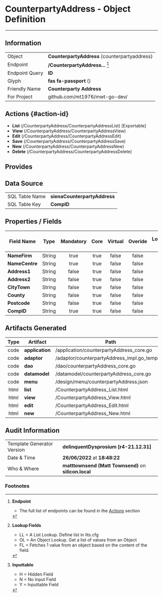 # **CounterpartyAddress** - Object Definition
---
##  Information
|   |   |
|---|---|
|Object         |**CounterpartyAddress** (counterpartyaddress) |
|Endpoint 	    |**/CounterpartyAddress...** [^1]|
|Endpoint Query |**ID**|
Glyph|**fas fa-passport** ()
Friendly Name|**Counterparty Address**|
|For Project    |github.com/mt1976/mwt-go-dev/|

##  Actions {#action-id}
* **List** (/CounterpartyAddress/CounterpartyAddressList) [Exportable]
* **View** (/CounterpartyAddress/CounterpartyAddressView)
* **Edit** (/CounterpartyAddress/CounterpartyAddressEdit)
* **Save** (/CounterpartyAddress/CounterpartyAddressSave)
* **New** (/CounterpartyAddress/CounterpartyAddressNew)
* **Delete** (/CounterpartyAddress/CounterpartyAddressDelete)







##  Provides







##  Data Source 
|   |   |
|---|---|
SQL Table Name       | **sienaCounterpartyAddress**
SQL Table Key | **CompID**



##  Properties / Fields
| Field Name| Type | Mandatory | Core | Virtual | Overide | Lookup [^2]| Lookup Object      | Lookup Field Source         | Lookup Return Value                | Inputable [^3]|DB Column|Default Value| No Change | Callout | Internal | Display | Mask |
| -- | --  | :--: | :--: | :--: |:--: |:--: |:--: |-- |-- |:--: |-- | --| :--: | :--: | :--: | -- | -- |
|**NameFirm**|String|true|true|false|false|||||Y|NameFirm||false|false|false|text||
|**NameCentre**|String|true|true|false|false|||||Y|NameCentre||false|false|false|text||
|**Address1**|String|false|true|false|false|||||Y|Address1||false|false|false|text||
|**Address2**|String|false|true|false|false|||||Y|Address2||false|false|false|text||
|**CityTown**|String|false|true|false|false|||||Y|CityTown||false|false|false|text||
|**County**|String|false|true|false|false|||||Y|County||false|false|false|text||
|**Postcode**|String|false|true|false|false|||||Y|Postcode||false|false|false|text||
|**CompID**|String|true|true|false|false|||||Y|CompID||false|false|false|text||


##  Artifacts Generated
| Type | Artifact | Path|
| :--: | -- | -- |
| code | **application** | /application/counterpartyAddress_core.go |
| code | **adaptor** | /adaptor/counterpartyAddress_impl.go_template |
| code | **dao** | /dao/counterpartyAddress_core.go |
| code | **datamodel** | /datamodel/counterpartyAddress_core.go |
| code | **menu** | /design/menu/counterpartyAddress.json |
| html | **list** | /CounterpartyAddress_List.html |
| html | **view** | /CounterpartyAddress_View.html |
| html | **edit** | /CounterpartyAddress_Edit.html |
| html | **new** | /CounterpartyAddress_New.html |


## Audit Information
|   |   |
|---|---|
Template Generator Version   | **delinquentDysprosium [r4-21.12.31]**
Date & Time		     | **26/06/2022** at **18:48:22**
Who & Where		     | **matttownsend (Matt Townsend)** on **silicon.local**

### Footnotes
[^1]: **Endpoint**
    * The full list of endpoints can be found in the [Actions](#action-id) section
[^2]: **Lookup Fields**
    * LL = A List Lookup. Define list in lits.cfg
    * OL = An Object Lookup. Get a list of values from an Object
    * FL = Fetches 1 value from an object based on the content of the field. 
[^3]: **Inputtable**   
    * H = Hidden Field
    * N = No Input Field
    * Y = Inputtable Field